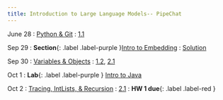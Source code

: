 ```yaml
---
title: Introduction to Large Language Models-- PipeChat
---
```


June 28
: [Python & Git](#)
  : [1.1](#)

Sep 29
: **Section**{: .label .label-purple }[Intro to Embedding](#)
  : [Solution](#)

Sep 30
: [Variables & Objects](#)
  : [1.2](#), [2.1](#)

Oct 1
: **Lab**{: .label .label-purple } [Intro to Java](#)

Oct 2
: [Tracing, IntLists, & Recursion](#)
  : [2.1](#)
: **HW 1 due**{: .label .label-red }
